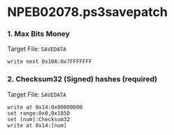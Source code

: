 # NPEB02078.ps3savepatch

### 1. Max Bits Money

Target File: `SAVEDATA`

```
write next 0x10A:0x7FFFFFFF
```

### 2. Checksum32 (Signed) hashes (required)

Target File: `SAVEDATA`

```
write at 0x14:0x00000000
set range:0x0,0x185D
set [num]:Checksum32
write at 0x14:[num]
```

